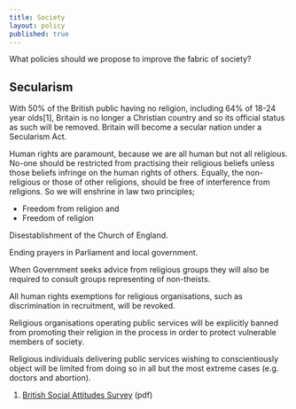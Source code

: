 ```yaml
---
title: Society
layout: policy
published: true
---
```


What policies should we propose to improve the fabric of society?

## Secularism

With 50% of the British public having no religion, including 64% of 18-24 year olds[1], Britain is no longer a Christian country and so its official status as such will be removed. Britain will become a secular nation under a Secularism Act.

Human rights are paramount, because we are all human but not all religious. No-one should be restricted from practising their religious beliefs unless those beliefs infringe on the human rights of others. Equally, the non-religious or those of other religions, should be free of interference from religions. So we will enshrine in law two principles;
* Freedom from religion and
* Freedom of religion

Disestablishment of the Church of England.

Ending prayers in Parliament and local government.

When Government seeks advice from religious groups they will also be required to consult groups representing of non-theists.

All human rights exemptions for religious organisations, such as discrimination in recruitment, will be revoked.

Religious organisations operating public services will be explicitly banned from promoting their religion in the process in order to protect vulnerable members of society.

Religious individuals delivering public services wishing to conscientiously object will be limited from doing so in all but the most extreme cases (e.g. doctors and abortion). 

1. [British Social Attitudes Survey](http://ir2.flife.de/data/natcen-social-research/igb_html/pdf/chapters/BSA28_12Religion.pdf) (pdf)
